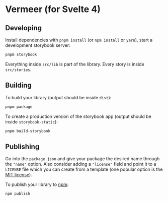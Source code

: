 # Vermeer (for Svelte 4)

## Developing

Install dependencies with `pnpm install` (or `npm install` or `yarn`), start a development storybook server:

```bash
pnpm storybook
```

Everything inside `src/lib` is part of the library. Every story is inside `src/stories`.

## Building

To build your library (output should be inside `dist`):

```bash
pnpm package
```

To create a production version of the storybook app (output should be inside `storybook-static`):

```bash
pnpm build-storybook
```

## Publishing

Go into the `package.json` and give your package the desired name through the `"name"` option. Also consider adding a `"license"` field and point it to a `LICENSE` file which you can create from a template (one popular option is the [MIT license](https://opensource.org/license/mit/)).

To publish your library to [npm](https://www.npmjs.com):

```bash
npm publish
```
